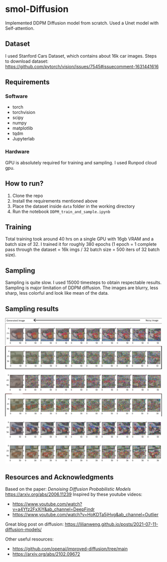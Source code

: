 # smol-Diffusion
Implemented DDPM Diffusion model from scratch. Used a Unet model with Self-attention.



## Dataset
I used Stanford Cars Dataset, which contains about 16k car images. Steps to download dataset: https://github.com/pytorch/vision/issues/7545#issuecomment-1631441616

## Requirements
### Software
- torch
- torchvision
- scipy
- numpy
- matplotlib
- tqdm
- Jupyterlab

### Hardware
GPU is absolutely required for training and sampling.
I used Runpod cloud gpu.

## How to run?
1. Clone the repo
2. Install the requirements mentioned above
3. Place the dataset inside `data` folder in the working directory
4. Run the notebook `DDPM_train_and_sample.ipynb`

## Training
Total training took around 40 hrs on a single GPU with 16gb VRAM and a batch size of 32.
I trained it for roughly 380 epochs (1 epoch = 1 complete pass through the dataset = 16k imgs / 32 batch size = 500 iters of 32 batch size).

## Sampling
Sampling is quite slow. I used 15000 timesteps to obtain respectable results.
Sampling is major limitation of DDPM diffusion. The images are blurry, less sharp, less colorful and look like mean of the data.

## Sampling results
<img src="https://github.com/Avenger-py/smol-Diffusion/blob/main/assets/img_header.png">
<img src="https://github.com/Avenger-py/smol-Diffusion/blob/main/assets/results6.png">
<img src="https://github.com/Avenger-py/smol-Diffusion/blob/main/assets/results1.png">
<img src="https://github.com/Avenger-py/smol-Diffusion/blob/main/assets/results2.png">
<img src="https://github.com/Avenger-py/smol-Diffusion/blob/main/assets/results3.png">
<img src="https://github.com/Avenger-py/smol-Diffusion/blob/main/assets/results4.png">
<img src="https://github.com/Avenger-py/smol-Diffusion/blob/main/assets/results5.png">

## Resources and Acknowledgments
Based on the paper: *Denoising Diffusion Probabilistic Models* https://arxiv.org/abs/2006.11239
Inspired by these youtube videos: 
- https://www.youtube.com/watch?v=a4Yfz2FxXiY&ab_channel=DeepFindr
- https://www.youtube.com/watch?v=HoKDTa5jHvg&ab_channel=Outlier

Great blog post on diffusion: https://lilianweng.github.io/posts/2021-07-11-diffusion-models/

Other useful resources:
- https://github.com/openai/improved-diffusion/tree/main
- https://arxiv.org/abs/2102.09672
